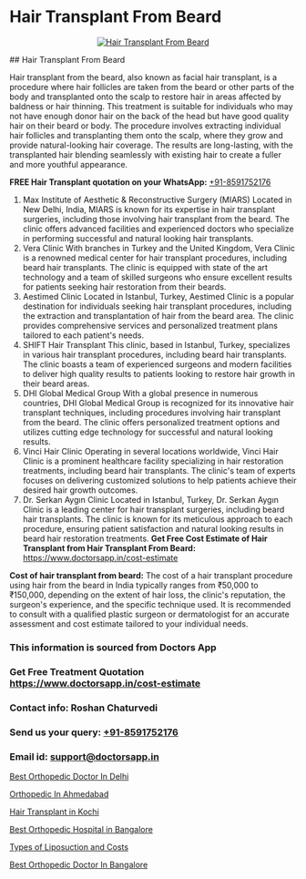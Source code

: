 # Hair Transplant From Beard

<p align="center">
  <a href="https://doctorsapp.co.in/uploads/treatment_image/Finding%20the%20best%20hair%20clinic.jpg">
    <img src="https://doctorsapp.co.in/treatment/hair-transplant" alt="Hair Transplant From Beard">
  </a>
</p>
## Hair Transplant From Beard

Hair transplant from the beard, also known as facial hair transplant, is a procedure where hair follicles are taken from the beard or other parts of the body and transplanted onto the scalp to restore hair in areas affected by baldness or hair thinning. This treatment is suitable for individuals who may not have enough donor hair on the back of the head but have good quality hair on their beard or body. The procedure involves extracting individual hair follicles and transplanting them onto the scalp, where they grow and provide natural-looking hair coverage. The results are long-lasting, with the transplanted hair blending seamlessly with existing hair to create a fuller and more youthful appearance.

**FREE Hair Transplant quotation on your WhatsApp:**  [+91-8591752176](https://api.whatsapp.com/send?phone=8591752176)

1) Max Institute of Aesthetic & Reconstructive Surgery (MIARS)   Located in New Delhi, India, MIARS is known for its expertise in hair transplant surgeries, including those involving hair transplant from the beard. The clinic offers advanced facilities and experienced doctors who specialize in performing successful and natural looking hair transplants.
2) Vera Clinic   With branches in Turkey and the United Kingdom, Vera Clinic is a renowned medical center for hair transplant procedures, including beard hair transplants. The clinic is equipped with state of the art technology and a team of skilled surgeons who ensure excellent results for patients seeking hair restoration from their beards.
3) Aestimed Clinic   Located in Istanbul, Turkey, Aestimed Clinic is a popular destination for individuals seeking hair transplant procedures, including the extraction and transplantation of hair from the beard area. The clinic provides comprehensive services and personalized treatment plans tailored to each patient's needs.
4) SHIFT Hair Transplant   This clinic, based in Istanbul, Turkey, specializes in various hair transplant procedures, including beard hair transplants. The clinic boasts a team of experienced surgeons and modern facilities to deliver high quality results to patients looking to restore hair growth in their beard areas.
5) DHI Global Medical Group   With a global presence in numerous countries, DHI Global Medical Group is recognized for its innovative hair transplant techniques, including procedures involving hair transplant from the beard. The clinic offers personalized treatment options and utilizes cutting edge technology for successful and natural looking results.
6) Vinci Hair Clinic   Operating in several locations worldwide, Vinci Hair Clinic is a prominent healthcare facility specializing in hair restoration treatments, including beard hair transplants. The clinic's team of experts focuses on delivering customized solutions to help patients achieve their desired hair growth outcomes.
7) Dr. Serkan Aygın Clinic   Located in Istanbul, Turkey, Dr. Serkan Aygın Clinic is a leading center for hair transplant surgeries, including beard hair transplants. The clinic is known for its meticulous approach to each procedure, ensuring patient satisfaction and natural looking results in beard hair restoration treatments.
**Get Free Cost Estimate of Hair Transplant from Hair Transplant From Beard:** https://www.doctorsapp.in/cost-estimate

**Cost of hair transplant from beard:**
The cost of a hair transplant procedure using hair from the beard in India typically ranges from ₹50,000 to ₹150,000, depending on the extent of hair loss, the clinic's reputation, the surgeon's experience, and the specific technique used. It is recommended to consult with a qualified plastic surgeon or dermatologist for an accurate assessment and cost estimate tailored to your individual needs.

### This information is sourced from Doctors App 
### Get Free Treatment Quotation https://www.doctorsapp.in/cost-estimate
### Contact info: Roshan Chaturvedi 
### Send us your query: [+91-8591752176](https://api.whatsapp.com/send?phone=8591752176) 
### Email id: support@doctorsapp.in

[Best Orthopedic Doctor In Delhi](https://www.linkedin.com/pulse/best-orthopedic-doctor-delhi-meniscus-tear-treatment-cnkie?trackingId=%2F5xUCJ0mrpjYzc1moWGIuw%3D%3D&lipi=urn%3Ali%3Apage%3Ad_flagship3_company_admin%3BYMgSyE7iTb6%2BgQ5kQEIvvw%3D%3D)

[Orthopedic In Ahmedabad](https://www.linkedin.com/pulse/orthopedic-ahmedabad-doctorsapp-united-arab-emirates-qre2e?trackingId=wEqlVTVsVuAp%2Fpj6PMVKSA%3D%3D&lipi=urn%3Ali%3Apage%3Ad_flagship3_company_admin%3Bc8cvKR%2BzQDObJJNC2LloLw%3D%3D)

[Hair Transplant in Kochi](https://medium.com/@manish632504/hair-transplant-in-kochi-2d1906a71a3a)

[Best Orthopedic Hospital in Bangalore](https://medium.com/@vanshmehar12/best-orthopedic-hospital-in-bangalore-e6e14b6076b2)

[Types of Liposuction and Costs](https://doctors-apps.github.io/doctorsapp/types-of-liposuction-and-costs)

[Best Orthopedic Doctor In Bangalore](https://doctors-apps.github.io/doctorsapp/best-orthopedic-doctor-in-bangalore)

